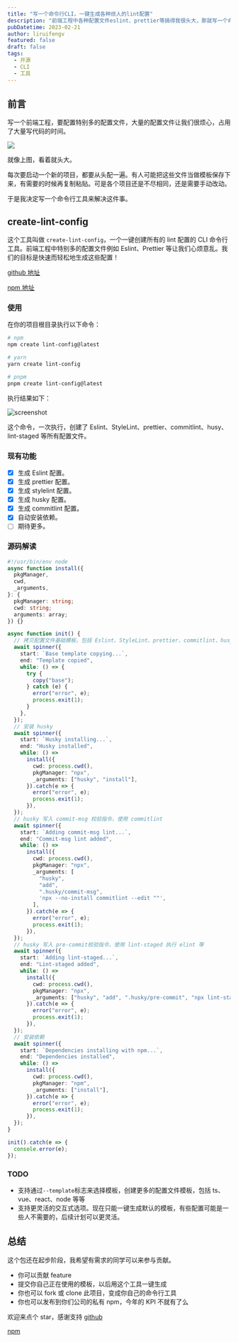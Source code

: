 ```yaml
---
title: "写一个命令行CLI，一键生成各种烦人的lint配置"
description: "前端工程中各种配置文件eslint、prettier等搞得我很头大，那就写一个命令行工具来搞定它吧。"
pubDatetime: 2023-02-21
author: liruifengv
featured: false
draft: false
tags:
  - 开源
  - CLI
  - 工具
---
```


## 前言

写一个前端工程，要配置特别多的配置文件，大量的配置文件让我们很烦心，占用了大量写代码的时间。

![](https://images.sayhub.me/blog/create-lint-config/mulu.png)

就像上图，看着就头大。

每次要启动一个新的项目，都要从头配一遍。有人可能把这些文件当做模板保存下来，有需要的时候再复制粘贴。可是各个项目还是不尽相同，还是需要手动改动。

于是我决定写一个命令行工具来解决这件事。

## create-lint-config

这个工具叫做 `create-lint-config`，一个一键创建所有的 lint 配置的 CLI 命令行工具。前端工程中特别多的配置文件例如 Eslint、Prettier 等让我们心烦意乱。我们的目标是快速而轻松地生成这些配置！

[github 地址](https://github.com/liruifengv/create-lint-config)

[npm 地址](https://www.npmjs.com/package/create-lint-config)

### 使用

在你的项目根目录执行以下命令：

```bash
# npm
npm create lint-config@latest

# yarn
yarn create lint-config

# pnpm
pnpm create lint-config@latest
```

执行结果如下：

![screenshot](https://images.sayhub.me/blog/create-lint-config/screenshot.png)

这个命令，一次执行，创建了 Eslint、StyleLint、prettier、commitlint、husy、lint-staged 等所有配置文件。

### 现有功能

- [x] 生成 Eslint 配置。
- [x] 生成 prettier 配置。
- [x] 生成 stylelint 配置。
- [x] 生成 husky 配置。
- [x] 生成 commitlint 配置。
- [x] 自动安装依赖。
- [ ] 期待更多。

### 源码解读

```ts
#!/usr/bin/env node
async function install({
  pkgManager,
  cwd,
  _arguments,
}: {
  pkgManager: string;
  cwd: string;
  arguments: array;
}) {}

async function init() {
  // 拷贝配置文件基础模板，包括 Eslint、StyleLint、prettier、commitlint、husy、lint-staged
  await spinner({
    start: `Base template copying...`,
    end: "Template copied",
    while: () => {
      try {
        copy("base");
      } catch (e) {
        error("error", e);
        process.exit(1);
      }
    },
  });
  // 安装 husky
  await spinner({
    start: `Husky installing...`,
    end: "Husky installed",
    while: () =>
      install({
        cwd: process.cwd(),
        pkgManager: "npx",
        _arguments: ["husky", "install"],
      }).catch(e => {
        error("error", e);
        process.exit(1);
      }),
  });
  // husky 写入 commit-msg 校验指令，使用 commitlint
  await spinner({
    start: `Adding commit-msg lint...`,
    end: "Commit-msg lint added",
    while: () =>
      install({
        cwd: process.cwd(),
        pkgManager: "npx",
        _arguments: [
          "husky",
          "add",
          ".husky/commit-msg",
          'npx --no-install commitlint --edit ""',
        ],
      }).catch(e => {
        error("error", e);
        process.exit(1);
      }),
  });
  // husky 写入 pre-commit校验指令，使用 lint-staged 执行 elint 等
  await spinner({
    start: `Adding lint-staged...`,
    end: "Lint-staged added",
    while: () =>
      install({
        cwd: process.cwd(),
        pkgManager: "npx",
        _arguments: ["husky", "add", ".husky/pre-commit", "npx lint-staged"],
      }).catch(e => {
        error("error", e);
        process.exit(1);
      }),
  });
  // 安装依赖
  await spinner({
    start: `Dependencies installing with npm...`,
    end: "Dependencies installed",
    while: () =>
      install({
        cwd: process.cwd(),
        pkgManager: "npm",
        _arguments: ["install"],
      }).catch(e => {
        error("error", e);
        process.exit(1);
      }),
  });
}

init().catch(e => {
  console.error(e);
});
```

### TODO

- 支持通过`--template`标志来选择模板，创建更多的配置文件模板，包括 ts、vue、react、node 等等
- 支持更灵活的交互式选项。现在只能一键生成默认的模板，有些配置可能是一些人不需要的，后续计划可以更灵活。

## 总结

这个包还在起步阶段，我希望有需求的同学可以来参与贡献。

- 你可以贡献 feature
- 提交你自己正在使用的模板，以后用这个工具一键生成
- 你也可以 fork 或 clone 此项目，变成你自己的命令行工具
- 你也可以发布到你们公司的私有 npm，今年的 KPI 不就有了么

欢迎来点个 star，感谢支持
[github](https://github.com/liruifengv/create-lint-config)

[npm](https://www.npmjs.com/package/create-lint-config)
